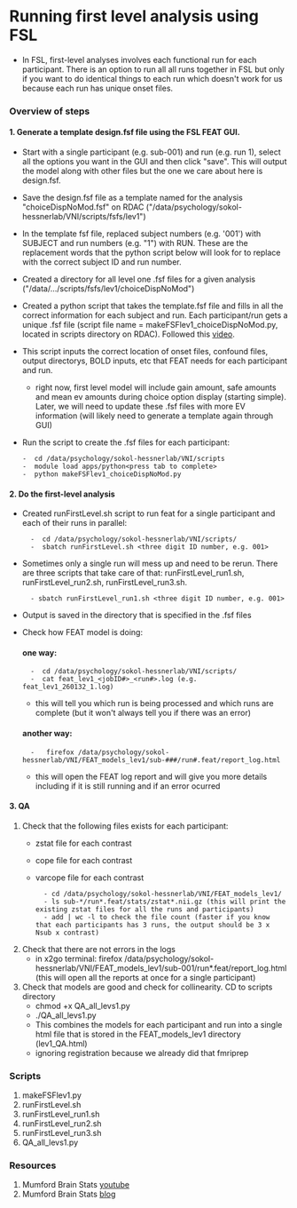 # Running first level analysis using FSL
- In FSL, first-level analyses involves each functional run for each participant. There is an option to run all all runs together in FSL but only if you want to do identical things to each run which doesn't work for us because each run has unique onset files.

### Overview of steps
#### 1. Generate a template design.fsf file using the FSL FEAT GUI. 
  - Start with a single participant (e.g. sub-001) and run (e.g. run 1), select all the options you want in the GUI and then click "save". This will output the model along with other files but the one we care about here is design.fsf.
  - Save the design.fsf file as a template named for the analysis "choiceDispNoMod.fsf" on RDAC ("/data/psychology/sokol-hessnerlab/VNI/scripts/fsfs/lev1")
  - In the template fsf file, replaced subject numbers (e.g.  '001') with SUBJECT and run numbers (e.g. "1") with RUN. These are the replacement words that the python script below will look for to replace with the correct subject ID and run number.
  - Created a directory for all level one .fsf files for a given analysis ("/data/.../scripts/fsfs/lev1/choiceDispNoMod")
  - Created a python script that takes the template.fsf file and fills in all the correct information for each subject and run. Each participant/run gets a unique .fsf file (script file name = makeFSFlev1_choiceDispNoMod.py, located in scripts directory on RDAC). Followed this [video](https://www.youtube.com/watch?v=Js0tlNXxd9k&ab_channel=mumfordbrainstats).
  - This script inputs the correct location of onset files, confound files, output directorys, BOLD inputs, etc that FEAT needs for each participant and run.
	- right now, first level model will include gain amount, safe amounts and mean ev amounts during choice option display (starting simple). Later, we will need to update these .fsf files with more EV information (will likely need to generate a template again through GUI)
  - Run the script to create the .fsf files for each participant:
  
        -  cd /data/psychology/sokol-hessnerlab/VNI/scripts
        -  module load apps/python<press tab to complete>
        -  python makeFSFlev1_choiceDispNoMod.py
      
#### 2. Do the first-level analysis
  - Created runFirstLevel.sh script to run feat for a single participant and each of their runs in parallel:
  
          -  cd /data/psychology/sokol-hessnerlab/VNI/scripts/
          -  sbatch runFirstLevel.sh <three digit ID number, e.g. 001>

  - Sometimes only a single run will mess up and need to be rerun. There are three scripts that take care of that: runFirstLevel_run1.sh, runFirstLevel_run2.sh, runFirstLevel_run3.sh.

          - sbatch runFirstLevel_run1.sh <three digit ID number, e.g. 001>

  - Output is saved in the directory that is specified in the .fsf files
  - Check how FEAT model is doing:
      #### one way:
          -  cd /data/psychology/sokol-hessnerlab/VNI/scripts/
          -  cat feat_lev1_<jobID#>_<run#>.log (e.g. feat_lev1_260132_1.log)
      - this will tell you which run is being processed and which runs are complete (but it won't always tell you if there was an error)
      #### another way:
          -   firefox /data/psychology/sokol-hessnerlab/VNI/FEAT_models_lev1/sub-###/run#.feat/report_log.html
      - this will open the FEAT log report and will give you more details including if it is still running and if an error ocurred

#### 3. QA 
1) Check that the following files exists for each participant: 
	- zstat file for each contrast
	- cope file for each contrast
	- varcope file for each contrast

      		- cd /data/psychology/sokol-hessnerlab/VNI/FEAT_models_lev1/
      		- ls sub-*/run*.feat/stats/zstat*.nii.gz (this will print the existing zstat files for all the runs and participants)
      		- add | wc -l to check the file count (faster if you know that each participants has 3 runs, the output should be 3 x Nsub x contrast)
2) Check that there are not errors in the logs 
	- in x2go terminal: firefox /data/psychology/sokol-hessnerlab/VNI/FEAT_models_lev1/sub-001/run*.feat/report_log.html (this will open all the reports at once for a single participant)
3) Check that models are good and check for collinearity. CD to scripts directory
	- chmod +x QA_all_levs1.py
	- ./QA_all_levs1.py
	- This combines the models for each participant and run into a single html file that is stored in the FEAT_models_lev1 directory (lev1_QA.html)
	- ignoring registration because we already did that fmriprep


### Scripts
1. makeFSFlev1.py
2. runFirstLevel.sh
3. runFirstLevel_run1.sh
4. runFirstLevel_run2.sh
5. runFirstLevel_run3.sh
6. QA_all_levs1.py

### Resources
1. Mumford Brain Stats [youtube](https://www.youtube.com/channel/UCZ7gF0zm35FwrFpDND6DWeA)
2. Mumford Brain Stats [blog](https://mumfordbrainstats.tumblr.com/post/166054797696/feat-registration-workaround)
